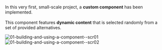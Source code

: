 In this very first, small-scale project, a **custom component** has been implemented.<br><br>
This component features **dynamic content** that is selected randomly from a set of provided alternatives.

![01-building-and-using-a-component--scr01](https://github.com/zarail/React-Practice-Projects/assets/122231647/21197127-872a-43c1-a52f-1c41166281a7)
![01-building-and-using-a-component--scr02](https://github.com/zarail/React-Practice-Projects/assets/122231647/4c711c41-53f9-4f7a-9b50-1426c5a4984a)
